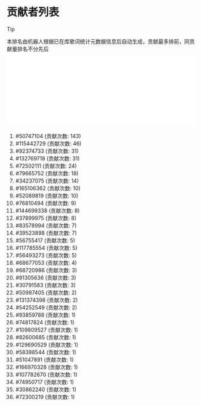 # 贡献者列表

> [!TIP]
> 本排名由机器人根据已在库歌词统计元数据信息后自动生成，贡献最多排前，同贡献量排名不分先后

![贡献者头像画廊](./CONTRIBUTORS.svg)

1. #50747104 (贡献次数: 143)
2. #115442729 (贡献次数: 46)
3. #92374733 (贡献次数: 31)
4. #132769718 (贡献次数: 31)
5. #72502111 (贡献次数: 24)
6. #79665752 (贡献次数: 18)
7. #34237075 (贡献次数: 14)
8. #165106362 (贡献次数: 10)
9. #52089819 (贡献次数: 10)
10. #76810494 (贡献次数: 9)
11. #144699338 (贡献次数: 8)
12. #37899975 (贡献次数: 8)
13. #83578994 (贡献次数: 7)
14. #39523898 (贡献次数: 7)
15. #56755417 (贡献次数: 5)
16. #117785554 (贡献次数: 5)
17. #56493273 (贡献次数: 5)
18. #68677053 (贡献次数: 4)
19. #68720986 (贡献次数: 3)
20. #91305636 (贡献次数: 3)
21. #30791583 (贡献次数: 3)
22. #50987405 (贡献次数: 2)
23. #131374398 (贡献次数: 2)
24. #54252549 (贡献次数: 2)
25. #93859788 (贡献次数: 1)
26. #74817824 (贡献次数: 1)
27. #109809527 (贡献次数: 1)
28. #82600685 (贡献次数: 1)
29. #129690529 (贡献次数: 1)
30. #58398544 (贡献次数: 1)
31. #51047891 (贡献次数: 1)
32. #166970328 (贡献次数: 1)
33. #107782670 (贡献次数: 1)
34. #74950717 (贡献次数: 1)
35. #30862240 (贡献次数: 1)
36. #72300219 (贡献次数: 1)
